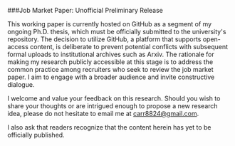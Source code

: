 ###Job Market Paper: Unofficial Preliminary Release

This working paper is currently hosted on GitHub as a segment of my ongoing Ph.D. thesis, which must be officially submitted to the university's repository. The decision to utilize GitHub, a platform that supports open-access content, is deliberate to prevent potential conflicts with subsequent formal uploads to institutional archives such as Arxiv.
The rationale for making my research publicly accessible at this stage is to address the common practice among recruiters who seek to review the job market paper. I aim to engage with a broader audience and invite constructive dialogue.

I welcome and value your feedback on this research. Should you wish to share your thoughts or are intrigued enough to propose a new research idea, please do not hesitate to email me at carr8824@gmail.com.

I also ask that readers recognize that the content herein has yet to be officially published. 
